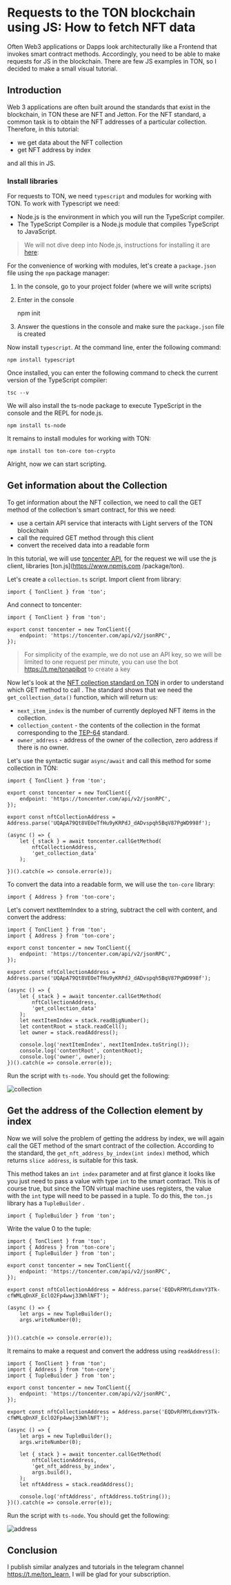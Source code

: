 # Requests to the TON blockchain using JS: How to fetch NFT data

Often Web3 applications or Dapps look architecturally like a Frontend that invokes smart contract methods. Accordingly, you need to be able to make requests for JS in the blockchain. There are few JS examples in TON, so I decided to make a small visual tutorial.

## Introduction

Web 3 applications are often built around the standards that exist in the blockchain, in TON these are NFT and Jetton. For the NFT standard, a common task is to obtain the NFT addresses of a particular collection. Therefore, in this tutorial:

  - we get data about the NFT collection
  - get NFT address by index
 
and all this in JS.

### Install libraries

For requests to TON, we need `typescript` and modules for working with TON.
To work with Typescript we need:
- Node.js is the environment in which you will run the TypeScript compiler.
- The TypeScript Compiler is a Node.js module that compiles TypeScript to JavaScript.

> We will not dive deep into Node.js, instructions for installing it are [here](https://nodejs.org/en/download/):

For the convenience of working with modules, let's create a `package.json` file using the `npm` package manager:
1. In the console, go to your project folder (where we will write scripts)
2. Enter in the console


	npm init

3. Answer the questions in the console and make sure the `package.json` file is created

Now install `typescript`. At the command line, enter the following command:

	npm install typescript

Once installed, you can enter the following command to check the current version of the TypeScript compiler:

	tsc --v

We will also install the ts-node package to execute TypeScript in the console and the REPL for node.js.

	npm install ts-node

It remains to install modules for working with TON:

	npm install ton ton-core ton-crypto

Alright, now we can start scripting.

## Get information about the Collection

To get information about the NFT collection, we need to call the GET method of the collection's smart contract, for this we need:
- use a certain API service that interacts with Light servers of the TON blockchain
- call the required GET method through this client
- convert the received data into a readable form

In this tutorial, we will use [toncenter API](https://github.com/toncenter/ton-http-api), for the request we will use the js client, libraries [ton.js](https://www.npmjs.com /package/ton).

Let's create a `collection.ts` script. Import client from library:

	import { TonClient } from 'ton';
	
And connect to toncenter:

	import { TonClient } from 'ton';

	export const toncenter = new TonClient({
		endpoint: 'https://toncenter.com/api/v2/jsonRPC',
	});
	
> For simplicity of the example, we do not use an API key, so we will be limited to one request per minute, you can use the bot https://t.me/tonapibot to create a key

Now let's look at the [NFT collection standard on TON](https://github.com/ton-blockchain/TEPs/blob/master/text/0062-nft-standard.md) in order to understand which GET method to call . The standard shows that we need the `get_collection_data()` function, which will return us:

- `next_item_index` is the number of currently deployed NFT items in the collection.
- `collection_content` - the contents of the collection in the format corresponding to the [TEP-64](https://github.com/ton-blockchain/TEPs/blob/master/text/0064-token-data-standard.md) standard.
- `owner_address` - address of the owner of the collection, zero address if there is no owner.

Let's use the syntactic sugar `async/await` and call this method for some collection in TON:

	import { TonClient } from 'ton';

	export const toncenter = new TonClient({
		endpoint: 'https://toncenter.com/api/v2/jsonRPC',
	});

	export const nftCollectionAddress = Address.parse('UQApA79Qt8VEOeTfHu9yKRPdJ_dADvspqh5BqV87PgWD998f');

	(async () => {
		let { stack } = await toncenter.callGetMethod(
			nftCollectionAddress, 
			'get_collection_data'
		);

	})().catch(e => console.error(e));
	
To convert the data into a readable form, we will use the `ton-core` library:

	import { Address } from 'ton-core';
	
Let's convert nextItemIndex to a string, subtract the cell with content, and convert the address:

	import { TonClient } from 'ton';
	import { Address } from 'ton-core';

	export const toncenter = new TonClient({
		endpoint: 'https://toncenter.com/api/v2/jsonRPC',
	});

	export const nftCollectionAddress = Address.parse('UQApA79Qt8VEOeTfHu9yKRPdJ_dADvspqh5BqV87PgWD998f');

	(async () => {
		let { stack } = await toncenter.callGetMethod(
			nftCollectionAddress, 
			'get_collection_data'
		);
		let nextItemIndex = stack.readBigNumber();
		let contentRoot = stack.readCell();
		let owner = stack.readAddress();

		console.log('nextItemIndex', nextItemIndex.toString());
		console.log('contentRoot', contentRoot);
		console.log('owner', owner);
	})().catch(e => console.error(e));
	
Run the script with `ts-node`. You should get the following:

![collection](./img/1.PNG)

## Get the address of the Collection element by index

Now we will solve the problem of getting the address by index, we will again call the GET method of the smart contract of the collection. According to the standard, the `get_nft_address_by_index(int index)` method, which returns `slice address`, is suitable for this task.

This method takes an `int index` parameter and at first glance it looks like you just need to pass a value with type `int` to the smart contract. This is of course true, but since the TON virtual machine uses registers, the value with the `int` type will need to be passed in a tuple. To do this, the `ton.js` library has a `TupleBuilder` .

	import { TupleBuilder } from 'ton';

Write the value 0 to the tuple:

	import { TonClient } from 'ton';
	import { Address } from 'ton-core';
	import { TupleBuilder } from 'ton';

	export const toncenter = new TonClient({
		endpoint: 'https://toncenter.com/api/v2/jsonRPC',
	});

	export const nftCollectionAddress = Address.parse('EQDvRFMYLdxmvY3Tk-cfWMLqDnXF_EclO2Fp4wwj33WhlNFT');

	(async () => {
		let args = new TupleBuilder();
		args.writeNumber(0);


	})().catch(e => console.error(e));

It remains to make a request and convert the address using `readAddress()`:

	import { TonClient } from 'ton';
	import { Address } from 'ton-core';
	import { TupleBuilder } from 'ton';

	export const toncenter = new TonClient({
		endpoint: 'https://toncenter.com/api/v2/jsonRPC',
	});

	export const nftCollectionAddress = Address.parse('EQDvRFMYLdxmvY3Tk-cfWMLqDnXF_EclO2Fp4wwj33WhlNFT');

	(async () => {
		let args = new TupleBuilder();
		args.writeNumber(0);

		let { stack } = await toncenter.callGetMethod(
			nftCollectionAddress, 
			'get_nft_address_by_index',
			args.build(),
		);
		let nftAddress = stack.readAddress();

		console.log('nftAddress', nftAddress.toString());
	})().catch(e => console.error(e));

Run the script with `ts-node`. You should get the following:

![address](./img/2.PNG)

## Conclusion

I publish similar analyzes and tutorials in the telegram channel https://t.me/ton_learn, I will be glad for your subscription.
